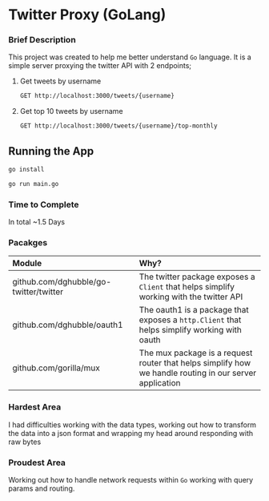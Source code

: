 # Twitter Proxy (GoLang)

### Brief Description

This project was created to help me better understand `Go` language.
It is a simple server proxying the twitter API with 2 endpoints;

1. Get tweets by username

   ```sh
   GET http://localhost:3000/tweets/{username}
   ```

2. Get top 10 tweets by username

   ```sh
   GET http://localhost:3000/tweets/{username}/top-monthly
   ```

## Running the App

```sh
go install
```

```sh
go run main.go
```

### Time to Complete

In total ~1.5 Days

### Pacakges

| Module                                 | Why?                                                                                                    |
| :------------------------------------- | :------------------------------------------------------------------------------------------------------ |
| github.com/dghubble/go-twitter/twitter | The twitter package exposes a `Client` that helps simplify working with the twitter API                 |
| github.com/dghubble/oauth1             | The oauth1 is a package that exposes a `http.Client` that helps simplify working with oauth             |
| github.com/gorilla/mux                 | The mux package is a request router that helps simplify how we handle routing in our server application |

### Hardest Area

I had difficulties working with the data types, working out how to transform the data into a json format and wrapping my head around responding with raw bytes

### Proudest Area

Working out how to handle network requests within `Go` working with query params and routing.
